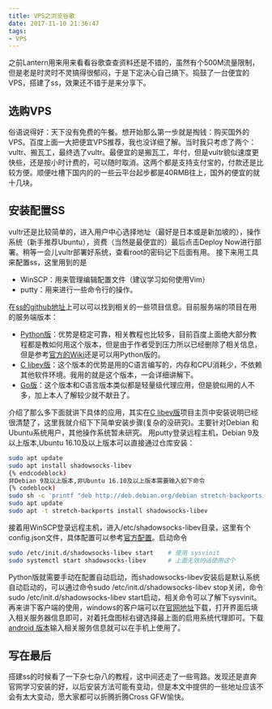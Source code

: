 ```yaml
---
title: VPS之浏览谷歌
date: 2017-11-10 21:36:47
tags:
- VPS
---
```

之前Lantern用来用来看看谷歌查查资料还是不错的，虽然有个500M流量限制，但是老是时灵时不灵搞得很郁闷，于是下定决心自己搞下。捣鼓了一台便宜的VPS，搭建了ss，效果还不错于是来分享下。
<!-- more -->
## 选购VPS

俗语说得好：天下没有免费的午餐。想开始那么第一步就是掏钱：购买国外的VPS。百度上面一大把便宜VPS推荐，我也没详细了解。当时我只考虑了两个：vultr、搬瓦工，最终选了vultr。最便宜的是搬瓦工，年付，但是vultr貌似速度更快些，还是按小时计费的，可以随时取消。这两个都是支持支付宝的，付款还是比较方便。顺便吐槽下国内的的一些云平台起步都是40RMB往上，国外的便宜的就十几块。

## 安装配置SS

vultr还是比较简单的，进入用户中心选择地址（最好是日本或是新加坡的），操作系统（新手推荐Ubuntu），资费（当然是最便宜的）最后点击Deploy Now进行部署。稍等一会儿vultr部署好系统，查看root的密码记下后面有用。
接下来用工具来配置ss，这里用到的是

* WinSCP：用来管理编辑配置文件（建议学习如何使用Vim）
* putty：用来进行一些命令行的操作。

在[ss的github地址](https://github.com/shadowsocks)上可以可以找到相关的一些项目信息。目前服务端的项目在用的服务端版本：

* [Python版](https://github.com/shadowsocks/shadowsocks)：优势是稳定可靠，相关教程也比较多，目前百度上面绝大部分教程都是教如何用这个版本，但是由于作者受到压力所以已经删除了相关信息，但是参考[官方的Wiki](https://github.com/shadowsocks/shadowsocks/wiki/Shadowsocks-%E4%BD%BF%E7%94%A8%E8%AF%B4%E6%98%8E)还是可以用Python版的。
* [C libev版](https://github.com/shadowsocks/shadowsocks-libev)：这个版本的优势是用的C语言编写的，内存和CPU消耗少，不依赖其他软件环境。我用的就是这个版本，一会详细讲解下。
* [Go版](https://github.com/shadowsocks/shadowsocks-go)：这个版本和C语言版本类似都是轻量级代理应用，但是貌似用的人不多，加上本人了解较少就不献丑了。

介绍了那么多下面就讲下具体的应用，其实在[C libev版](https://github.com/shadowsocks/shadowsocks-libev)项目主页中安装说明已经很清楚了，这里我就介绍下下简单安装步骤(复杂的没研究)。主要针对Debian 和 Ubuntu系统用户，其他操作系统暂未研究。
用putty登录远程主机，Debian 9及以上版本,Ubuntu 16.10及以上版本可以直接通过仓库安装：

```bash
sudo apt update
sudo apt install shadowsocks-libev
{% endcodeblock)
非Debian 9及以上版本,非Ubuntu 16.10及以上版本需要输入如下命令
{% codeblock)
sudo sh -c 'printf "deb http://deb.debian.org/debian stretch-backports main" > /etc/apt/sources.list.d/stretch-backports.list'
sudo apt update
sudo apt -t stretch-backports install shadowsocks-libev
```

接着用WinSCP登录远程主机，进入/etc/shadowsocks-libev目录，这里有个config.json文件，具体配置可以参考[官方配置](https://github.com/shadowsocks/shadowsocks/wiki/Configuration-via-Config-File)。启动命令

```bash
sudo /etc/init.d/shadowsocks-libev start    # 使用 sysvinit
sudo systemctl start shadowsocks-libev      # 上面无效的话使用这个
```

Python版就需要手动在配置自动启动，而shadowsocks-libev安装后是默认系统自动启动的，可以通过命令sudo /etc/init.d/shadowsocks-libev stop关闭，命令sudo /etc/init.d/shadowsocks-libev start启动，相关命令可以了解下sysvinit。
再来讲下客户端的使用，windows的客户端可以在[官网地址](https://github.com/shadowsocks/shadowsocks-windows/releases)下载，打开界面后填入相关服务器信息即可，对着托盘图标右键选择最上面的启用系统代理即可。下载[android 版本](https://github.com/shadowsocks/shadowsocks-android/releases)输入相关服务信息就可以在手机上使用了。

## 写在最后

搭建ss的时候看了一下杂七杂八的教程，这中间还走了一些弯路。发现还是直奔官网学习安装的好，以后安装方法可能有变动，但是本文中提供的一些地址应该不会有太大变动，愿大家都可以折腾折腾Cross GFW愉快。